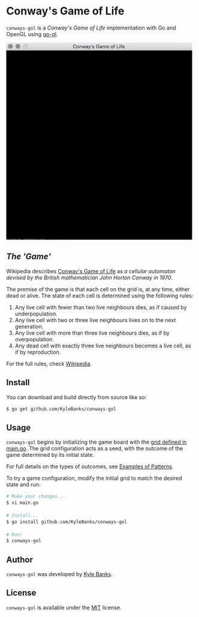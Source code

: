 # Conway's Game of Life

`conways-gol` is a *Conway's Game of Life* implementation with Go and OpenGL using [go-gl](https://github.com/go-gl).

![Conway's Game of Life](./demo.gif)

## *The 'Game'*

Wikipedia describes [Conway's Game of Life](https://en.wikipedia.org/wiki/Conway's_Game_of_Life) as *a cellular automaton devised by the British mathematician John Horton Conway in 1970*.

The premise of the game is that each cell on the grid is, at any time, either dead or alive. The state of each cell is determined using the following rules:

1. Any live cell with fewer than two live neighbours dies, as if caused by  underpopulation.
2. Any live cell with two or three live neighbours lives on to the next generation.
3. Any live cell with more than three live neighbours dies, as if by overpopulation.
4. Any dead cell with exactly three live neighbours becomes a live cell, as if by reproduction.

For the full rules, check [Wikipedia](https://en.wikipedia.org/wiki/Conway's_Game_of_Life#Rules).

## Install

You can download and build directly from source like so: 

```sh
$ go get github.com/KyleBanks/conways-gol
```

## Usage

`conways-gol` begins by initializing the game board with the [grid defined in main.go](https://github.com/KyleBanks/conways-gol/blob/master/main.go#L43). The grid configuration acts as a seed, with the outcome of the game determined by its initial state.

For full details on the types of outcomes, see [Examples of Patterns](https://en.wikipedia.org/wiki/Conway's_Game_of_Life#Examples_of_patterns).

To try a game configuration, modify the initial grid to match the desired state and run:

```sh
# Make your changes...
$ vi main.go 

# Install...
$ go install github.com/KyleBanks/conways-gol

# Run!
$ conways-gol
```

## Author

`conways-gol` was developed by [Kyle Banks](https://twitter.com/kylewbanks).

## License

`conways-gol` is available under the [MIT](./LICENSE) license.